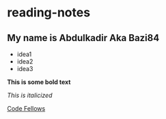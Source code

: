 # reading-notes
## My name is Abdulkadir Aka Bazi84
- idea1
- idea2
- idea3

**This is some bold text**

*This is italicized*

[Code Fellows](https://www.codefellows.org)
